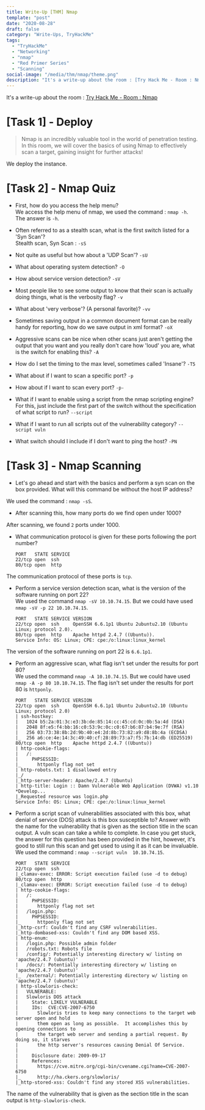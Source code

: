 ```yaml
---
title: Write-Up [THM] Nmap
template: "post"
date: "2020-08-28"
draft: false
category: "Write-Ups, TryHackMe"
tags:
  - "TryHackMe"
  - "Networking"
  - "nmap"
  - "Red Primer Series"
  - "Scanning"
social-image: "/media/thm/nmap/theme.png"
description: "It's a write-up about the room : [Try Hack Me - Room : Nmap](https://tryhackme.com/room/rpnmap)"
---
```


It's a write-up about the room : [Try Hack Me - Room : Nmap](https://tryhackme.com/room/rpnmap)

# [Task 1] - Deploy 

> Nmap is an incredibly valuable tool in the world of penetration testing. In this room, we will cover the basics of using Nmap to effectively scan a target, gaining insight for further attacks!

We deploy the instance.

# [Task 2] - Nmap Quiz

* First, how do you access the help menu?  
We access the help menu of nmap, we used the command : `nmap -h`. The answer is `-h`.

* Often referred to as a stealth scan, what is the first switch listed for a 'Syn Scan'?  
Stealth scan, Syn Scan : `-sS`

* Not quite as useful but how about a 'UDP Scan'? `-sU`

* What about operating system detection? `-O`

* How about service version detection? `-sV`

* Most people like to see some output to know that their scan is actually doing things, what is the verbosity flag? `-v`

* What about 'very verbose'? (A personal favorite)? `-vv`

* Sometimes saving output in a common document format can be really handy for reporting, how do we save output in xml format? `-oX`

* Aggressive scans can be nice when other scans just aren't getting the output that you want and you really don't care how 'loud' you are, what is the switch for enabling this? `-A`

* How do I set the timing to the max level, sometimes called 'Insane'? `-T5`

* What about if I want to scan a specific port? `-p`

* How about if I want to scan every port? `-p-`

* What if I want to enable using a script from the nmap scripting engine? For this, just include the first part of the switch without the specification of what script to run? `--script`

* What if I want to run all scripts out of the vulnerability category? `--script vuln`

* What switch should I include if I don't want to ping the host? `-PN`

# [Task 3] - Nmap Scanning

* Let's go ahead and start with the basics and perform a syn scan on the box provided. What will this command be without the host IP address?  

We used the command : `nmap -sS`. 

* After scanning this, how many ports do we find open under 1000?  

After scanning, we found `2` ports under 1000. 

* What communication protocol is given for these ports following the port number?

	```
	PORT   STATE SERVICE
	22/tcp open  ssh
	80/tcp open  http
	```

The communication protocol of these ports is `tcp`.

* Perform a service version detection scan, what is the version of the software running on port 22?  
We used the command `nmap -sV 10.10.74.15`. But we could have used `nmap -sV -p 22 10.10.74.15`.
	
	```
	PORT   STATE SERVICE VERSION
	22/tcp open  ssh     OpenSSH 6.6.1p1 Ubuntu 2ubuntu2.10 (Ubuntu Linux; protocol 2.0).  
	80/tcp open  http    Apache httpd 2.4.7 ((Ubuntu)). 
	Service Info: OS: Linux; CPE: cpe:/o:linux:linux_kernel 
	```

The version of the software running on port 22 is `6.6.1p1`.

* Perform an aggressive scan, what flag isn't set under the results for port 80?  
We used the command `nmap -A 10.10.74.15`. But we could have used `nmap -A -p 80 10.10.74.15`.
The flag isn't set under the results for port 80 is `httponly`.

 	```
	PORT   STATE SERVICE VERSION
	22/tcp open  ssh     OpenSSH 6.6.1p1 Ubuntu 2ubuntu2.10 (Ubuntu Linux; protocol 2.0)
	| ssh-hostkey: 
	|   1024 b5:2a:01:3c:e3:3b:de:85:14:cc:45:cd:0c:0b:5a:4d (DSA)
	|   2048 8f:e5:f4:bb:16:c0:53:9c:0c:c0:67:b6:87:b4:9e:7f (RSA)
	|   256 03:73:38:8b:2d:9b:40:e4:2d:8b:73:82:a9:d8:8b:4a (ECDSA)
	|_  256 a6:ce:4e:14:3c:49:40:cf:28:89:73:a7:f5:7b:14:db (ED25519)
	80/tcp open  http    Apache httpd 2.4.7 ((Ubuntu))
	| http-cookie-flags: 
	|   /: 
	|     PHPSESSID: 
	|_      httponly flag not set
	| http-robots.txt: 1 disallowed entry 
	|_/
	|_http-server-header: Apache/2.4.7 (Ubuntu)
	| http-title: Login :: Damn Vulnerable Web Application (DVWA) v1.10 *Develop...
	|_Requested resource was login.php
	Service Info: OS: Linux; CPE: cpe:/o:linux:linux_kernel
	```

* Perform a script scan of vulnerabilities associated with this box, what denial of service (DOS) attack is this box susceptible to? Answer with the name for the vulnerability that is given as the section title in the scan output. A vuln scan can take a while to complete. In case you get stuck, the answer for this question has been provided in the hint, however, it's good to still run this scan and get used to using it as it can be invaluable.   
We used the command : `nmap --script vuln  10.10.74.15`.

	```
	PORT   STATE SERVICE
	22/tcp open  ssh
	|_clamav-exec: ERROR: Script execution failed (use -d to debug)
	80/tcp open  http
	|_clamav-exec: ERROR: Script execution failed (use -d to debug)
	| http-cookie-flags: 
	|   /: 
	|     PHPSESSID: 
	|       httponly flag not set
	|   /login.php: 
	|     PHPSESSID: 
	|_      httponly flag not set
	|_http-csrf: Couldn't find any CSRF vulnerabilities.
	|_http-dombased-xss: Couldn't find any DOM based XSS.
	| http-enum: 
	|   /login.php: Possible admin folder
	|   /robots.txt: Robots file
	|   /config/: Potentially interesting directory w/ listing on 'apache/2.4.7 (ubuntu)'
	|   /docs/: Potentially interesting directory w/ listing on 'apache/2.4.7 (ubuntu)'
	|_  /external/: Potentially interesting directory w/ listing on 'apache/2.4.7 (ubuntu)'
	| http-slowloris-check: 
	|   VULNERABLE:
	|   Slowloris DOS attack
	|     State: LIKELY VULNERABLE
	|     IDs:  CVE:CVE-2007-6750
	|       Slowloris tries to keep many connections to the target web server open and hold
	|       them open as long as possible.  It accomplishes this by opening connections to
	|       the target web server and sending a partial request. By doing so, it starves
	|       the http server's resources causing Denial Of Service.
	|       
	|     Disclosure date: 2009-09-17
	|     References:
	|       https://cve.mitre.org/cgi-bin/cvename.cgi?name=CVE-2007-6750
	|_      http://ha.ckers.org/slowloris/
	|_http-stored-xss: Couldn't find any stored XSS vulnerabilities.
	```

The name of the vulnerability that is given as the section title in the scan output is `http-slowloris-check`.